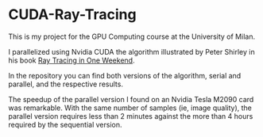 # CUDA-Ray-Tracing

This is my project for the GPU Computing course at the University of Milan.

I parallelized using Nvidia CUDA the algorithm illustrated by Peter Shirley in his book [Ray Tracing in One Weekend](http://in1weekend.blogspot.com/2016/01/ray-tracing-in-one-weekend.html).

In the repository you can find both versions of the algorithm, serial and parallel, and the respective results.

The speedup of the parallel version I found on an Nvidia Tesla M2090 card was remarkable. With the same number of samples (ie, image quality), the parallel version requires less than 2 minutes against the more than 4 hours required by the sequential version.
